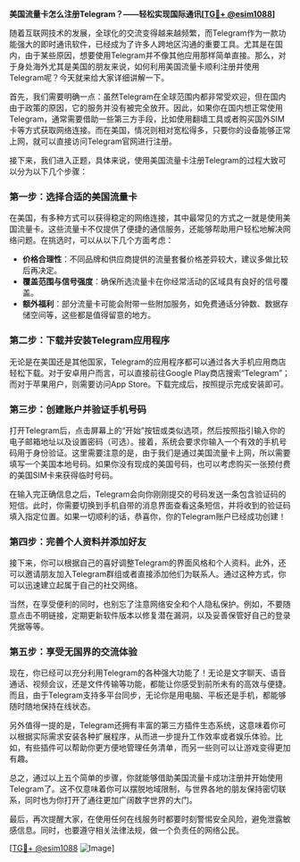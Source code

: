 **美国流量卡怎么注册Telegram？——轻松实现国际通讯[[TG💪+ @esim1088](https://t.me/s/esim1088)]**

随着互联网技术的发展，全球化的交流变得越来越频繁，而Telegram作为一款功能强大的即时通讯软件，已经成为了许多人跨地区沟通的重要工具。尤其是在国内，由于某些原因，想要使用Telegram并不像其他应用那样简单直接。那么，对于身处海外尤其是美国的朋友来说，如何利用美国流量卡顺利注册并使用Telegram呢？今天就来给大家详细讲解一下。

首先，我们需要明确一点：虽然Telegram在全球范围内都非常受欢迎，但在国内由于政策的原因，它的服务并没有被完全放开。因此，如果你在国内想正常使用Telegram，通常需要借助一些第三方手段，比如使用翻墙工具或者购买国外SIM卡等方式获取网络连接。而在美国，情况则相对宽松得多，只要你的设备能够正常上网，就可以直接访问Telegram官网进行注册。

接下来，我们进入正题，具体来说，使用美国流量卡注册Telegram的过程大致可以分为以下几个步骤：

### **第一步：选择合适的美国流量卡**
在美国，有多种方式可以获得稳定的网络连接，其中最常见的方式之一就是使用美国流量卡。这些流量卡不仅提供了便捷的通信服务，还能够帮助用户轻松地解决网络问题。在挑选时，可以从以下几个方面考虑：
- **价格合理性**：不同品牌和供应商提供的流量套餐价格差异较大，建议多做比较后再决定。
- **覆盖范围与信号强度**：确保所选流量卡在你经常活动的区域具有良好的信号覆盖。
- **额外福利**：部分流量卡可能会附带一些附加服务，如免费通话分钟数、数据存储空间等，这些都是值得留意的地方。

### **第二步：下载并安装Telegram应用程序**
无论是在美国还是其他国家，Telegram的应用程序都可以通过各大手机应用商店轻松下载。对于安卓用户而言，可以直接前往Google Play商店搜索“Telegram”；而对于苹果用户，则需要访问App Store。下载完成后，按照提示完成安装即可。

### **第三步：创建账户并验证手机号码**
打开Telegram后，点击屏幕上的“开始”按钮或类似选项，然后按照指引输入你的电子邮箱地址以及设置密码（可选）。接着，系统会要求你输入一个有效的手机号码用于身份验证。这里需要注意的是，由于我们是通过美国流量卡上网，所以需要填写一个美国本地号码。如果你没有现成的美国号码，也可以考虑购买一张预付费的美国SIM卡来获得临时号码。

在输入完正确信息之后，Telegram会向你刚刚提交的号码发送一条包含验证码的短信。此时，你需要切换到手机自带的消息界面查看这条短信，并将收到的验证码填入指定位置。如果一切顺利的话，恭喜你，你的Telegram账户已经成功创建！

### **第四步：完善个人资料并添加好友**
接下来，你可以根据自己的喜好调整Telegram的界面风格和个人资料。此外，还可以邀请朋友加入Telegram群组或者直接添加他们为联系人。通过这种方式，你可以迅速建立起属于自己的社交网络。

当然，在享受便利的同时，也别忘了注意网络安全和个人隐私保护。例如，不要随意点击不明链接，定期更新软件版本以修复潜在漏洞，以及妥善保管好自己的登录凭据等等。

### **第五步：享受无国界的交流体验**
现在，你已经可以充分利用Telegram的各种强大功能了！无论是文字聊天、语音通话、视频会议，还是文件传输等功能，都能让你感受到前所未有的高效与便捷。而且，由于Telegram支持多平台同步，无论你是用电脑、平板还是手机，都能够随时随地保持在线状态。

另外值得一提的是，Telegram还拥有丰富的第三方插件生态系统，这意味着你可以根据实际需求安装各种扩展程序，从而进一步提升工作效率或者娱乐体验。比如，有些插件可以帮助你更方便地管理任务清单，而另一些则可以让游戏变得更加有趣。

总之，通过以上五个简单的步骤，你就能够借助美国流量卡成功注册并开始使用Telegram了。这不仅意味着你可以摆脱地域限制，与世界各地的朋友保持密切联系，同时也为你打开了通往更加广阔数字世界的大门。

最后，再次提醒大家，在使用任何在线服务时都要时刻警惕安全风险，避免泄露敏感信息。同时，也要遵守相关法律法规，做一个负责任的网络公民。

[[TG💪+ @esim1088](https://t.me/s/esim1088) ![Image](https://i.postimg.cc/4NQfJmqS/Snipaste-2025-05-13-00-14-12.png)]